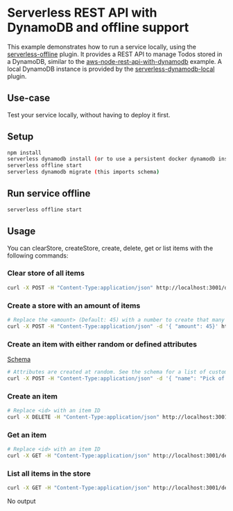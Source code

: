 <!--
title: 'AWS Serverless REST API with DynamoDB and offline support example in NodeJS'
description: 'This example demonstrates how to run a service locally, using the ''serverless-offline'' plugin. It provides a REST API to manage Todos stored in DynamoDB.'
layout: Doc
framework: v1
platform: AWS
language: nodeJS
authorLink: 'https://github.com/adambrgmn'
authorName: 'Adam Bergman'
authorAvatar: 'https://avatars1.githubusercontent.com/u/13746650?v=4&s=140'
-->
# Serverless REST API with DynamoDB and offline support

This example demonstrates how to run a service locally, using the
[serverless-offline](https://github.com/dherault/serverless-offline) plugin. It
provides a REST API to manage Todos stored in a DynamoDB, similar to the
[aws-node-rest-api-with-dynamodb](https://github.com/serverless/examples/tree/master/aws-node-rest-api-with-dynamodb)
example. A local DynamoDB instance is provided by the
[serverless-dynamodb-local](https://github.com/99xt/serverless-dynamodb-local)
plugin.

## Use-case

Test your service locally, without having to deploy it first.

## Setup

```bash
npm install
serverless dynamodb install (or to use a persistent docker dynamodb instead, open a new terminal: cd ./dynamodb && docker-compose up -d)
serverless offline start
serverless dynamodb migrate (this imports schema)
```

## Run service offline

```bash
serverless offline start
```

## Usage

You can clearStore, createStore, create, delete, get or list items with the following commands:

### Clear store of all items

```bash
curl -X POST -H "Content-Type:application/json" http://localhost:3001/dev/clearStore
```

### Create a store with an amount of items

```bash
# Replace the <amount> (Default: 45) with a number to create that many random items.
curl -X POST -H "Content-Type:application/json" -d '{ "amount": 45}' http://localhost:3001/dev/createStore
```

### Create an item with either random or defined attributes
[Schema](./src/functions/create/schema.ts)
```bash
# Attributes are created at random. See the schema for a list of customisable keys.
curl -X POST -H "Content-Type:application/json" -d '{ "name": "Pick of Destiny"}' http://localhost:3001/dev/items
```

### Create an item

```bash
# Replace <id> with an item ID
curl -X DELETE -H "Content-Type:application/json" http://localhost:3001/dev/items/<id>
```

### Get an item

```bash
# Replace <id> with an item ID
curl -X GET -H "Content-Type:application/json" http://localhost:3001/dev/items/<id>
```

### List all items in the store

```bash
curl -X GET -H "Content-Type:application/json" http://localhost:3001/dev/items
```

No output
